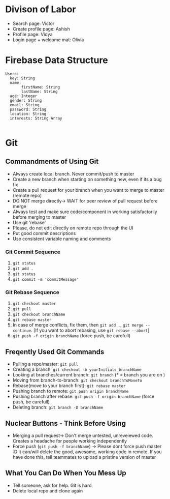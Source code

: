 # Divison of Labor
- Search page:           Victor
- Create profile page: Ashish
- Profile page:        Vidya
- Login page + welcome mat: Olivia


# Firebase Data Structure
```
Users:
  key: String
  name:
       firstName: String
       lastName: String
  age: Integer
  gender: String
  email: String
  password: String
  location: String
  interests: String Array
 
```


# Git

## Commandments of Using Git
- Always create local branch. Never commit/push to master
- Create a new branch when starting on something new, even if its a bug fix
- Create a pull request for your branch when you want to merge to master (remote repo)
- DO NOT merge directly-> WAIT for peer review of pull request before merge
- Always test and make sure code/component in working satisfactorily before merging to master
- Use git 'rebase'
- Please, do not edit directly on remote repo through the UI
- Put good commit descriptions
- Use consistent variable naming and comments

### Git Commit Sequence
1. `git status`
2. `git add .`
3. `git status`
4. `git commit -m 'commitMessage'`

### Git Rebase Sequence
1. `git checkout master`
2. `git pull`
3. `git checkout branchName`
4. `git rebase master`
5. In case of merge conflicts, fix them, then `git add .`, `git merge --continue`. [If you want to abort rebasing, use `git rebase --abort`]
6. `git push -f origin branchName` (force push, be carefull)

## Freqently Used Git Commands
- Pulling a repo/master: `git pull`
- Creating a branch: `git checkout -b yourInitials_branchName`
- Looking at branches/current branch: `git branch` (* = branch you are on )
- Moving from branch-to-branch:  `git checkout branchToMoveTo`
- Rebase(move to your branch first): `git rebase master`
- Pushing branch to remote: `git push origin branchName`
- Pushing branch after rebase: `git push -f origin branchName` (force push, be carefull)
- Deleting branch: `git branch -D branchName`

## Nuclear Buttons - Think Before Using
- Merging a pull request-> Don't merge untested, unreveiewed code. Creates a headache for people working independently
- Force push (`git push -f branchName`) -> Please dont force push master :D it can/will delete the good, awesome, working code in remote. If you have done this, tell teammates to upload a pristine version of master

## What You Can Do When You Mess Up
- Tell someone, ask for help. Git is hard
- Delete local repo and clone again
